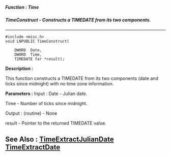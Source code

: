 ##### Function : Time
##### TimeConstruct - Constructs a TIMEDATE from its two components.
---
```
#include <misc.h>
void LNPUBLIC TimeConstruct(

	DWORD  Date,
	DWORD  Time,
	TIMEDATE far *result);
```
**Description :**

This function constructs a TIMEDATE from its two components (date and ticks 
since midnight) with no time zone information.

**Parameters :**
Input :
Date  -  Julian date.

Time  -  Number of ticks since midnight.

Output :
(routine)  -  None


result  -  Pointer to the returned TIMEDATE value.


**See Also :**
[TimeExtractJulianDate](/domino-c-api-docs/reference/Func/TimeExtractJulianDate)
[TimeExtractDate](/domino-c-api-docs/reference/Func/TimeExtractDate)
---
